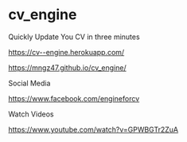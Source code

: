 # cv_engine

Quickly Update You CV in three minutes

https://cv--engine.herokuapp.com/

https://mngz47.github.io/cv_engine/

Social Media

https://www.facebook.com/engineforcv

Watch Videos

https://www.youtube.com/watch?v=GPWBGTr2ZuA
